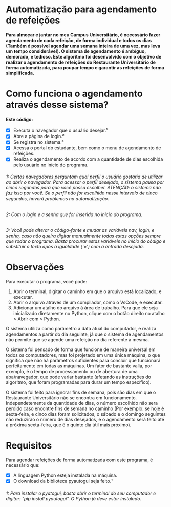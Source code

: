 # Automatização para agendamento de refeições
#### Para almoçar e jantar no meu Campus Universitário, é necessário fazer agendamento de cada refeição, de forma individual e todos os dias (Também é possível agendar uma semana inteira de uma vez, mas leva um tempo considerável). O sistema de agendamento é ambíguo, demorado, e tedioso. Este algoritmo foi desenvolvido com o objetivo de realizar o agendamento de refeições do Restaurante Universitário de forma automatizada, para poupar tempo e garantir as refeições de forma simplificada.

# Como funciona o agendamento através desse sistema?
#### Este código:
- [x] Executa o navegador que o usuário desejar.¹
- [x] Abre a página de login.²
- [x] Se registra no sistema.³
- [x] Acessa o portal do estudante, bem como o menu de agendamento de refeições.
- [x] Realiza o agendamento de acordo com a quantidade de dias escolhida pelo usuário no início do programa.

######  1: Certos navegadores perguntam qual perfil o usuário gostaria de utilizar ao abrir o navegador. Para acessar o perfil desejado, o sistema pausa por cinco segundos para que você possa escolher. ATENÇÃO: o sistema não faz isso por você. Se o perfil não for escolhido nesse intervalo de cinco segundos, haverá problemas na automatização.
###### 2: Com o login e a senha que for inserida no início do programa.
###### 3: Você pode alterar o código-fonte e mudar as variáveis nav, login, e senha, caso não queira digitar manualmente todas estas opções sempre que rodar o programa. Basta procurar estas variáveis no início do código e substituir o texto após a igualdade ('=') com a entrada desejada.



# Observações
Para executar o programa, você pode:
  1. Abrir o terminal, digitar o caminho em que o arquivo está localizado, e executar.
  2. Abrir o arquivo através de um compilador, como o VsCode, e executar.
  3. Adicionar um atalho do arquivo à área de trabalho. Para que ele seja inicializado diretamente no Python, clique com o botão direito no atalho > Abrir com > Python.
     
  O sistema utiliza como parâmetro a data atual do computador, e realiza agendamentos a partir do dia seguinte, já que o sistema de agendamentos não permite que se agende uma refeição no dia referente à mesma.

  O sistema foi pensado de forma que funcione de maneira universal em todos os computadores, mas foi projetado em uma única máquina, o que significa que não há parâmetros suficientes para concluir que funcionará perfeitamente em todas as máquinas. Um fator de bastante valia, por exemplo, é o tempo de processamento ou de abertura de uma aba/navegador, que pode variar bastante (afetando as instruções do algoritmo, que foram programadas para durar um tempo específico).

  O sistema foi feito para ignorar fins de semana, pois são dias em que o Restaurante Universitário não se encontra em funcionamento. Independetemente da quantidade de dias, o número escolhido não sera perdido caso encontre fins de semana no caminho (Por exemplo: se hoje é sexta-feira, e cinco dias foram solicitados, o sábado e o domingo seguintes não reduzirão o número de dias desejados, e o agendamento será feito até a próxima sexta-feira, que é o quinto dia útil mais próximo).

# Requisitos
Para agendar refeições de forma automatizada com este programa, é necessário que:
- [x] A linguagem Python esteja instalada na máquina.
- [x] O download da biblioteca pyautogui seja feito.¹

###### 1: Para instalar o pyatogui, basta abrir o terminal do seu computador e digitar: "pip install pyautogui". O Python já deve estar instalado.
